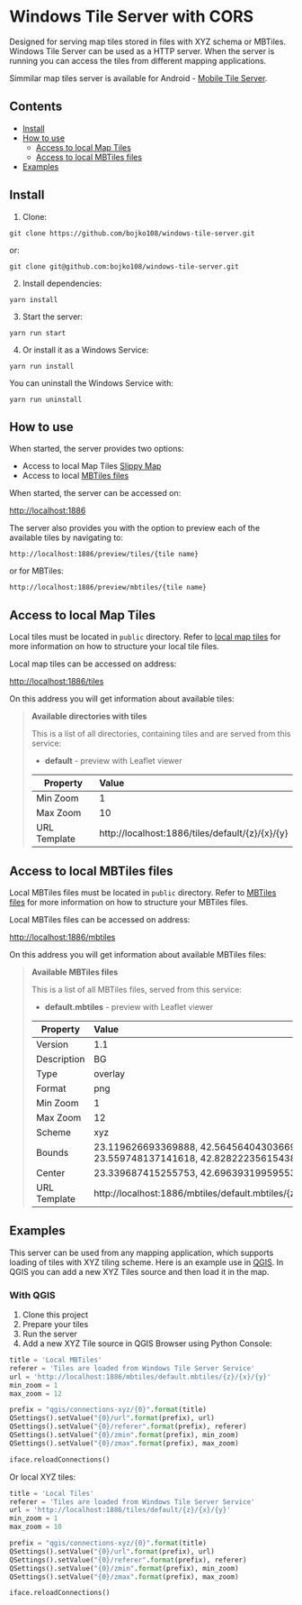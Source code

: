 # Windows Tile Server with CORS

Designed for serving map tiles stored in files with XYZ schema or MBTiles. Windows Tile Server can be used as a HTTP server. When the server is running you can access the tiles from different mapping applications.

Simmilar map tiles server is available for Android - [Mobile Tile Server](https://github.com/bojko108/mobile-tile-server).

## Contents

- [Install](#install)
- [How to use](#how-to-use)
  - [Access to local Map Tiles](#access-to-local-map-tiles)
  - [Access to local MBTiles files](#access-to-local-mbtiles-files)
- [Examples](#examples)

## Install

1. Clone:

```
git clone https://github.com/bojko108/windows-tile-server.git
```

or:

```
git clone git@github.com:bojko108/windows-tile-server.git
```

2. Install dependencies:

```
yarn install
```

3. Start the server:

```
yarn run start
```

4. Or install it as a Windows Service:

```
yarn run install
```

You can uninstall the Windows Service with:

```
yarn run uninstall
```

## How to use

When started, the server provides two options:

- Access to local Map Tiles [Slippy Map](https://wiki.openstreetmap.org/wiki/Slippy_map_tilenames)
- Access to local [MBTiles files](https://github.com/mapbox/mbtiles-spec)

When started, the server can be accessed on:

[http://localhost:1886](http://localhost:1886)

The server also provides you with the option to preview each of the available tiles by navigating to:

```
http://localhost:1886/preview/tiles/{tile name}
```

or for MBTiles:

```
http://localhost:1886/preview/mbtiles/{tile name}
```

## Access to local Map Tiles

Local tiles must be located in `public` directory. Refer to [local map tiles](public/tiles/README.md) for more information on how to structure your local tile files.

Local map tiles can be accessed on address:

[http://localhost:1886/tiles](http://localhost:1886/tiles)

On this address you will get information about available tiles:

> **Available directories with tiles**
>
> This is a list of all directories, containing tiles and are served from this service:
>
> - **default** - preview with Leaflet viewer
>
> | Property     | Value                                           |
> | ------------ | :---------------------------------------------- |
> | Min Zoom     | 1                                               |
> | Max Zoom     | 10                                              |
> | URL Template | http://localhost:1886/tiles/default/{z}/{x}/{y} |

## Access to local MBTiles files

Local MBTiles files must be located in `public` directory. Refer to [MBTiles files](public/mbtiles/README.md) for more information on how to structure your MBTiles files.

Local MBTiles files can be accessed on address:

[http://localhost:1886/mbtiles](http://localhost:1886/mbtiles)

On this address you will get information about available MBTiles files:

> **Available MBTiles files**
>
> This is a list of all MBTiles files, served from this service:
>
> - **default.mbtiles** - preview with Leaflet viewer
>
> | Property     | Value                                                                         |
> | ------------ | :---------------------------------------------------------------------------- |
> | Version      | 1.1                                                                           |
> | Description  | BG                                                                            |
> | Type         | overlay                                                                       |
> | Format       | png                                                                           |
> | Min Zoom     | 1                                                                             |
> | Max Zoom     | 12                                                                            |
> | Scheme       | xyz                                                                           |
> | Bounds       | 23.119626693369888, 42.56456404303669, 23.559748137141618, 42.828222356154384 |
> | Center       | 23.339687415255753, 42.69639319959553, 6                                      |
> | URL Template | http://localhost:1886/mbtiles/default.mbtiles/{z}/{x}/{y}                     |

## Examples

This servеr can be used from any mapping application, which supports loading of tiles with XYZ tiling scheme. Here is an example use in [QGIS](https://qgis.org/en/site/). In QGIS you can add a new XYZ Tiles source and then load it in the map.

### With QGIS

1. Clone this project
2. Prepare your tiles
3. Run the server
4. Add a new XYZ Tile source in QGIS Browser using Python Console:

```python
title = 'Local MBTiles'
referer = 'Tiles are loaded from Windows Tile Server Service'
url = 'http://localhost:1886/mbtiles/default.mbtiles/{z}/{x}/{y}'
min_zoom = 1
max_zoom = 12

prefix = "qgis/connections-xyz/{0}".format(title)
QSettings().setValue("{0}/url".format(prefix), url)
QSettings().setValue("{0}/referer".format(prefix), referer)
QSettings().setValue("{0}/zmin".format(prefix), min_zoom)
QSettings().setValue("{0}/zmax".format(prefix), max_zoom)

iface.reloadConnections()
```

Or local XYZ tiles:

```python
title = 'Local Tiles'
referer = 'Tiles are loaded from Windows Tile Server Service'
url = 'http://localhost:1886/tiles/default/{z}/{x}/{y}'
min_zoom = 1
max_zoom = 10

prefix = "qgis/connections-xyz/{0}".format(title)
QSettings().setValue("{0}/url".format(prefix), url)
QSettings().setValue("{0}/referer".format(prefix), referer)
QSettings().setValue("{0}/zmin".format(prefix), min_zoom)
QSettings().setValue("{0}/zmax".format(prefix), max_zoom)

iface.reloadConnections()
```
